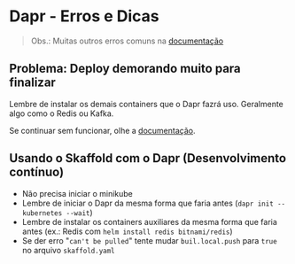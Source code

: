 # Dapr - Erros e Dicas
> Obs.: Muitas outros erros comuns na [documentação](https://docs.dapr.io/operations/troubleshooting/common_issues/)

## Problema: Deploy demorando muito para finalizar
Lembre de instalar os demais containers que o Dapr fazrá uso. Geralmente algo como o Redis ou Kafka.

Se continuar sem funcionar, olhe a [documentação](https://docs.dapr.io/operations/troubleshooting/common_issues/#my-pod-is-in-crashloopbackoff-or-another-failed-state-due-to-the-daprd-sidecar).

## Usando o Skaffold com o Dapr (Desenvolvimento contínuo)
- Não precisa iniciar o minikube
- Lembre de iniciar o Dapr da mesma forma que faria antes (`dapr init --kubernetes --wait`)
- Lembre de instalar os containers auxiliares da mesma forma que faria antes (ex.: Redis com `helm install redis bitnami/redis`)
- Se der erro "`can't be pulled`" tente mudar `buil.local.push` para `true` no arquivo `skaffold.yaml`
